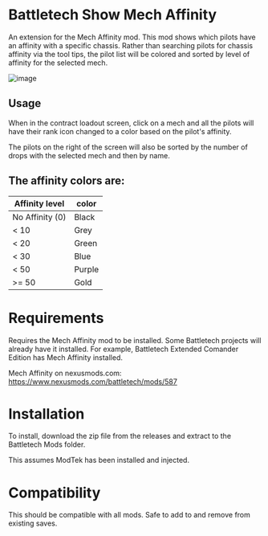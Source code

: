 # Battletech Show Mech Affinity

An extension for the Mech Affinity mod.  This mod shows which pilots have an affinity with a specific chassis.
Rather than searching pilots for chassis affinity via the tool tips, the pilot list will be colored and sorted by level of affinity for the selected mech.

![image](https://user-images.githubusercontent.com/54865934/168877225-4e1c38bc-c505-4dfa-a907-c60781d66cc6.png)

## Usage
When in the contract loadout screen, click on a mech and all the pilots will have their rank icon changed to a color based on the pilot's affinity.

The pilots on the right of the screen will also be sorted by the number of drops with the selected mech and then by name.


## The affinity colors are:

|Affinity level| color|
|--|--|
|No Affinity (0) | Black|
| < 10| Grey|
| < 20| Green|
| < 30| Blue|
| < 50| Purple|
| >= 50| Gold|

# Requirements
Requires the Mech Affinity mod to be installed.  Some Battletech projects will already have it installed.  For example, Battletech Extended Comander Edition has Mech Affinity installed.

Mech Affinity on nexusmods.com:
https://www.nexusmods.com/battletech/mods/587


# Installation
To install, download the zip file from the releases and extract to the Battletech Mods folder.

This assumes ModTek has been installed and injected.

# Compatibility
This should be compatible with all mods.
Safe to add to and remove from existing saves.
